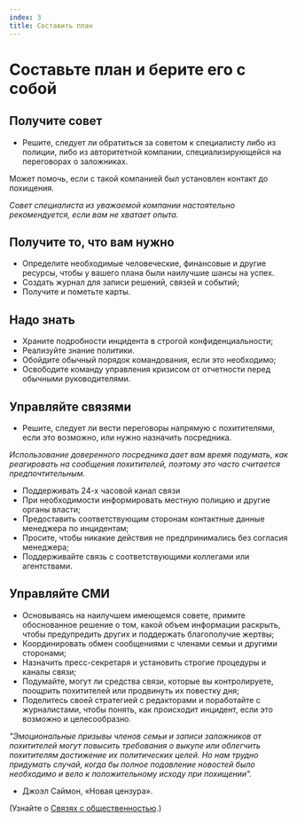 ```yaml
---
index: 3
title: Составить план
---
```

# Составьте план и берите его с собой

## Получите совет

*   Решите, следует ли обратиться за советом к специалисту либо из полиции, либо из авторитетной компании, специализирующейся на переговорах о заложниках.

Может помочь, если с такой компанией был установлен контакт до похищения.

_Совет специалиста из уважаемой компании настоятельно рекомендуется, если вам не хватает опыта._

## Получите то, что вам нужно

*   Определите необходимые человеческие, финансовые и другие ресурсы, чтобы у вашего плана были наилучшие шансы на успех.
*   Создать журнал для записи решений, связей и событий;
*   Получите и пометьте карты.

## Надо знать

*   Храните подробности инцидента в строгой конфиденциальности;
*   Реализуйте знание политики.
*   Обойдите обычный порядок командования, если это необходимо;
*   Освободите команду управления кризисом от отчетности перед обычными руководителями.

## Управляйте связями

*   Решите, следует ли вести переговоры напрямую с похитителями, если это возможно, или нужно назначить посредника.

_Использование доверенного посредника дает вам время подумать, как реагировать на сообщения похитителей, поэтому это часто считается предпочтительным._

*   Поддерживать 24-х часовой канал связи
*   При необходимости информировать местную полицию и другие органы власти;
*   Предоставить соответствующим сторонам контактные данные менеджера по инцидентам;
*   Просите, чтобы никакие действия не предпринимались без согласия менеджера;
*   Поддерживайте связь с соответствующими коллегами или агентствами.

## Управляйте СМИ

*   Основываясь на наилучшем имеющемся совете, примите обоснованное решение о том, какой объем информации раскрыть, чтобы предупредить других и поддержать благополучие жертвы;
*   Координировать обмен сообщениями с членами семьи и другими сторонами;
*   Назначить пресс-секретаря и установить строгие процедуры и каналы связи;
*   Подумайте, могут ли средства связи, которые вы контролируете, поощрить похитителей или продвинуть их повестку дня;
*   Поделитесь своей стратегией с редакторами и поработайте с журналистами, чтобы понять, как происходит инцидент, если это возможно и целесообразно.

*"Эмоциональные призывы членов семьи и записи заложников от похитителей могут повысить требования о выкупе или облегчить похитителям достижение их политических целей. Но нам трудно придумать случай, когда бы полное подавление новостей было необходимо и вело к положительному исходу при похищении".*
- Джоэл Саймон, «Новая цензура».

(Узнайте о [Связях с общественностью](umbrella://work/public-communications).)
